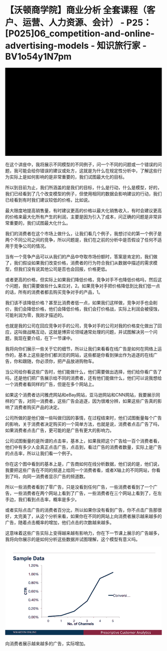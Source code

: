 # 【沃顿商学院】商业分析 全套课程（客户、运营、人力资源、会计） - P25：[P025]06_competition-and-online-advertising-models - 知识旅行家 - BV1o54y1N7pm

![](img/fb69eeb61c723cc0adf39810f6400cc8_0.png)

在这个讲座中，我将展示不同模型的不同例子，问一个不同的问题或一个错误的问题，我可能会给你错误的建议或处方，这就是为什么在规定性分析中，了解这些行为实际上是如何影响的是非常重要的，我们试图最大化的目标。

所以到目前为止，我们所涵盖的是我们的目标，什么是行动，什么是模型，好的，我们已经看到了几个改变模型的例子，但使用相同的数据会影响建议的行动，我们已经看到有时我们建议较低的价格，比如说。

最大限度地提高销售量，有时建议更高的价格以最大化销售收入，有时会建议更高的价格来最大化所有产生的利润，主要是因为引入了成本，问正确的问题是非常非常重要的，我们试图最大化什么。

我们的消费者在这个市场上做什么，让我们看几个例子，我想讨论的第一个例子是两个不同公司之间的竞争，所以问题是，我们在之前的分析中是否假设了任何不适用于竞争公司的情况。

当有一个竞争产品可以从我们的产品中夺取市场份额时，答案是肯定的，我们做了，我们假设如果我们改变价格，消费者的行为符合我们从数据中描述的需求模型，但我们没有说其他公司是否也会回报，价格更低。

或者更高的价格，但实际上如果我们降低价格，竞争对手不也降低价格吗，然后这个问题，我们需要做些什么来应对，2。如果竞争对手把价格降低到比我们低一点的话，所有的消费者都去购买竞争对手的产品，1。

我们该不该降低价格？甚至比消费者低一点，如果我们这样做，竞争对手也会削价，我们会降低价格，他们会降低价格，我们会打价格战，实际上利润会被侵蚀，可能利润为零，我刚才描述的。

也就是我的公司在回应竞争对手的公司，竞争对手的公司对我的价格变化做出了回应，这叫做战略互动，这就是博弈论领域通常处理的问题，并试图解决另一个问题，我现在要介绍，在下一节课中。

我将向你们展示一些关于它的细节，所以让我们来看看在线广告是如何在网络上运作的，基本上这些是你们都浏览的网站，这些都是你看到弹出作为追逐的在线广告，你和跟随，你必须你，把产品放进购物车。

当公司给你看这些广告时，他们能做什么，他们需要做出选择，他们给你看广告了吗，还是他们把广告展示给不同的消费者，还有他们能做什么，他们可以说我想给一个消费者看同样的广告，但是在多个网站上。

如果这个消费者访问雅虎网站和eBay网站，亚马逊网站和CNN网站，我要展示同样的广告，对同一消费者，这些广告会追逐，因为很难分辨，如果这些广告真的影响了消费者购买产品的决定。

公司所做的是他们做一些叫做归因的事情，在过程结束时，他们试图衡量每个广告的影响，关于消费者决定购买的一个简单方法，也就是说，消费者点击广告了吗，如果消费者点击广告，更可能的是广告有更大的影响力。

公司试图衡量的是所谓的点击率，基本上，如果我把这个广告给一百个消费者看，他们中有多少人会真正点击广告，点击到，看过广告的消费者数量，实际上是广告的点击率，所以让我们看一个例子。

你在这个图中看到的基本上是，广告商如何在线分析数据，他们说的是，他们说，我要把这些广告在不同的频道上给同一个消费者看，或者X轴上的不同网站，你看到了吗，向同一消费者显示广告的频道数。

所以一些消费者看到了零广告，只是没看到任何广告，一些消费者看到了一个广告，一些消费者在两个网站上看到了广告，一些消费者在三个网站上看到了，在左手边，我们看到点击率，概率是多少。

或者实际点击广告的消费者百分比，所以如果你没有看到广告，你不点击广告那很好，太完美了，从这个分析来看，如果你在不同的网站上向消费者展示越来越多的广告，随着点击概率的增加，他们点击的次数越来越多。

这意味着这些广告实际上变得越来越有影响力，你在下一节课上展示的广告越多，我将向你展示的是如何分析这些数据并试图理解，这个模型有意义吗。



![](img/fb69eeb61c723cc0adf39810f6400cc8_2.png)

向消费者展示越来越多的广告，实际增加。